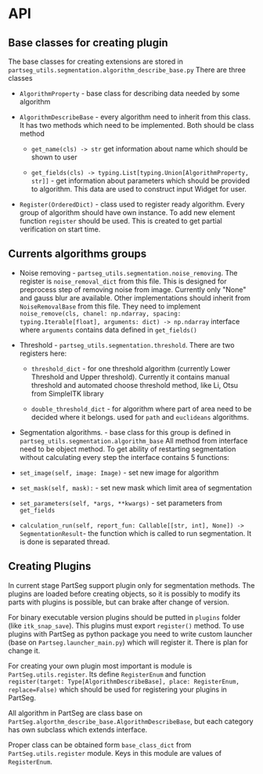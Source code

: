 # API 

## Base classes for creating plugin
The base classes for creating extensions are stored in `partseg_utils.segmentation.algorithm_describe_base.py` 
There are three classes 

*   `AlgorithmProperty` - base class for describing data needed by some algorithm

*   `AlgorithmDescribeBase` - every algorithm need to inherit from this class. It has two methods
    which need to be implemented. Both should be class method  
    
    *   `get_name(cls) -> str` get information about name which should be shown to user
    
    *   `get_fields(cls) -> typing.List[typing.Union[AlgorithmProperty, str]]` - get information about 
    parameters which should be provided to algorithm. This data are used to construct input Widget for user. 
    
*   `Register(OrderedDict)` - class used to register ready algorithm. Every group of algorithm should have 
    own instance. To add new element function `register` should be used. This is created to get partial verification
    on start time. 

## Currents algorithms groups

*   Noise removing - `partseg_utils.segmentation.noise_removing`. The register is `noise_removal_dict`
    from this file. This is designed for preprocess step of removing noise from image.
    Currently only "None" and gauss blur are available.
    Other implementations should inherit from `NoiseRemovalBase` from this file.
    They need to implement `noise_remove(cls, chanel: np.ndarray, spacing: typing.Iterable[float], arguments: dict) -> np.ndarray`
    interface where `arguments` contains data defined in `get_fields()`
     
*   Threshold - `partseg_utils.segmentation.threshold`. There are two registers here:

    *   `threshold_dict` - for one threshold algorithm (currently Lower Threshold and Upper threshold).
    Currently it contains manual threshold and automated choose threshold method, like Li, Otsu from SimpleITK library
    
    *   `double_threshold_dict` - for algorithm where part of area need to be decided where it belongs.
    used for `path` and `euclideans` algorithms.
    
*   Segmentation algorithms. - base class for this group is defined in `partseg_utils.segmentation.algorithm_base`
    All method from interface need to be object method.
    To get ability of restarting segmentation without calculating every step the interface contains 5 functions:

*   `set_image(self, image: Image)` - set new image for algorithm

*   `set_mask(self, mask):` - set new mask which limit area of segmentation

*   `set_parameters(self, *args, **kwargs)` - set parameters from `get_fields`

*   `calculation_run(self, report_fun: Callable[[str, int], None]) -> SegmentationResult`- 
    the function which is called to run segmentation. It is done is separated thread. 

## Creating Plugins
In current stage PartSeg support plugin only for segmentation methods.
The plugins are loaded before creating objects, so it is possibly to modify its parts with plugins is possible, 
but can brake after change of version.

For binary executable version plugins should be putted in `plugins` folder (like `itk_snap_save`). 
This plugins must export `register()` method. 
To use plugins with PartSeg as python package you need to write custom launcher (base on `Partseg.launcher_main.py`) 
which will register it. There is plan for change it. 

For creating your own plugin most important is module is `PartSeg.utils.register`. Its define `RegisterEnum` and 
function `register(target: Type[AlgorithmDescribeBase], place: RegisterEnum, replace=False)` which should be used 
for registering your plugins in PartSeg. 

All algorithm in PartSeg are class base on `PartSeg.algorthm_describe_base.AlgorithmDescribeBase`, 
but each category has own subclass which extends interface.

Proper class can be obtained form `base_class_dict` from `PartSeg.utils.register` module. Keys in this module are 
values of `RegisterEnum`.
